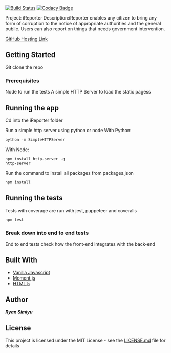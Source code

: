 [![Build Status](https://travis-ci.org/Raywire/iReporter.svg?branch=gh-pages)](https://travis-ci.org/Raywire/iReporter)
[![Codacy Badge](https://api.codacy.com/project/badge/Grade/f1ca45c570514e38a0f3a16d32a040bc)](https://www.codacy.com/app/Raywire/iReporter?utm_source=github.com&amp;utm_medium=referral&amp;utm_content=Raywire/iReporter&amp;utm_campaign=Badge_Grade)

Project: iReporter
Description:iReporter enables any citizen to bring any form of corruption to the notice of appropriate authorities and the
general public. Users can also report on things that needs government intervention.

[GitHub Hosting Link](https://raywire.github.io/iReporter/UI)

## Getting Started

Git clone the repo

### Prerequisites

Node to run the tests
A simple HTTP Server to load the static pagess

## Running the app
Cd into the iReporter folder

Run a simple http server using python or node
With Python:

```python
python -m SimpleHTTPServer
```
With Node:

```node
npm install http-server -g
http-server
```
Run the command to install all packages from packages.json

```node
npm install
```

## Running the tests

Tests with coverage are run with jest, puppeteer and coveralls
```node
npm test
```
### Break down into end to end tests

End to end tests check how the front-end integrates with the back-end

## Built With

*   [Vanilla Javascript](https://developer.mozilla.org/en-US/docs/Learn/Getting_started_with_the_web/JavaScript_basics)
*   [Moment.js](https://momentjs.com/)
*   [HTML 5](https://developer.mozilla.org/en-US/docs/Web/Guide/HTML/HTML5)

## Author

***Ryan Simiyu***

## License

This project is licensed under the MIT License - see the [LICENSE.md](LICENSE.md) file for details
